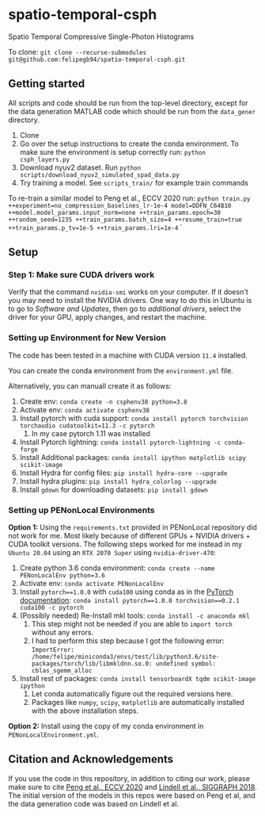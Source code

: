 # spatio-temporal-csph
Spatio Temporal Compressive Single-Photon Histograms

To clone: `git clone --recurse-submodules git@github.com:felipegb94/spatio-temporal-csph.git`

## Getting started

All scripts and code should be run from the top-level directory, except for the data generation MATLAB code which should be run from the `data_gener` directory.

1. Clone
2. Go over the setup instructions to create the conda environment. To make sure the environment is setup correctly run: `python csph_layers.py`
3. Download nyuv2 dataset. Run `python scripts/download_nyuv2_simulated_spad_data.py`
4. Try training a model. See `scripts_train/` for example train commands

To re-train a similar model to Peng et al., ECCV 2020 run: `python train.py ++experiment=no_compression_baselines_lr-1e-4 model=DDFN_C64B10 ++model.model_params.input_norm=none ++train_params.epoch=30 ++random_seed=1235 ++train_params.batch_size=4 ++resume_train=true ++train_params.p_tv=1e-5 ++train_params.lri=1e-4`
`

## Setup

### Step 1: Make sure CUDA drivers work

Verify that the command `nvidia-smi` works on your computer. If it doesn't you may need to install the NVIDIA drivers. One way to do this in Ubuntu is to go to *Software and Updates*, then go to *additional drivers*, select the driver for your GPU, apply changes, and restart the machine. 

### Setting up Environment for New Version

The code has been tested in a machine with CUDA version `11.4` installed.

You can create the conda environment from the `environment.yml` file.

Alternatively, you can manuall create it as follows:

1. Create env: `conda create -n csphenv38 python=3.8`
2. Activate env: `conda activate csphenv38`
3. Install pytorch with cuda support: `conda install pytorch torchvision torchaudio cudatoolkit=11.3 -c pytorch`
   1. In my case pytorch 1.11 was installed
4. Install Pytorch lightning: `conda install pytorch-lightning -c conda-forge`
5. Install Additional packages: `conda install ipython matplotlib scipy scikit-image`
6. Install Hydra for config files: `pip install hydra-core --upgrade`
7. Install hydra plugins: `pip install hydra_colorlog --upgrade`
8. Install `gdown` for downloading datasets: `pip install gdown`

### Setting up PENonLocal Environments

**Option 1:** Using the `requirements.txt` provided in PENonLocal repository did not work for me. Most likely because of different GPUs + NVIDIA drivers + CUDA toolkit versions. The following steps worked for me instead in my `Ubuntu 20.04` using an `RTX 2070 Super` using `nvidia-driver-470`:

1. Create python 3.6 conda environment: `conda create --name PENonLocalEnv python=3.6`
2. Activate env: `conda activate PENonLocalEnv`
3. Install `pytorch==1.0.0` with `cuda100` using conda as in the [PyTorch documentation](https://pytorch.org/get-started/previous-versions/#v100): `conda install pytorch==1.0.0 torchvision==0.2.1 cuda100 -c pytorch`
4. (Possibly needed) Re-Install mkl tools: `conda install -c anaconda mkl`
   1. This step might not be needed if you are able to `import torch` without any errors. 
   2. I had to perform this step because I got the following error: `ImportError: /home/felipe/miniconda3/envs/test/lib/python3.6/site-packages/torch/lib/libmkldnn.so.0: undefined symbol: cblas_sgemm_alloc` 
5. Install rest of packages: `conda install tensorboardX tqdm scikit-image ipython`
   1. Let conda automatically figure out the required versions here.
   2. Packages like `numpy`, `scipy`, `matplotlib` are automatically installed with the above installation steps.

**Option 2:** Install using the copy of my conda environment in `PENonLocalEnvironment.yml`.
## Citation and Acknowledgements

If you use the code in this repository, in addition to citing our work, please make sure to cite [Peng et al., ECCV 2020](https://github.com/JiayongO-O/PENonLocal) and [Lindell et al., SIGGRAPH 2018](https://davidlindell.com/publications/single-photon-3d). The initial version of the models in this repos were based on Peng et al, and the data generation code was based on Lindell et al.

